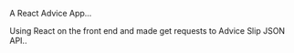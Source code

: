 A React Advice App...

Using React on the front end and made get requests to Advice Slip JSON API..

